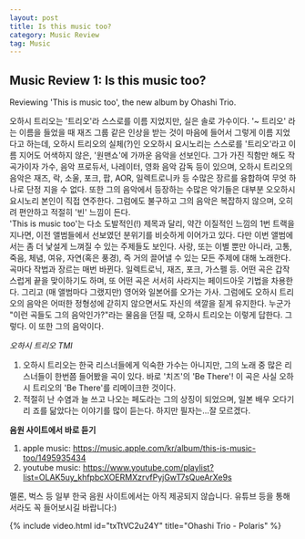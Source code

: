 ```yaml
---
layout: post
title: Is this music too?
category: Music Review
tag: Music
---
```


## Music Review 1: Is this music too?
Reviewing 'This is music too', the new album by Ohashi Trio.  

 오하시 트리오는 '트리오'라 스스로를 이름 지었지만, 실은 솔로 가수이다. '~ 트리오' 라는 이름을 들었을 때 재즈 그룹 같은 인상을 받는 것이 마음에 들어서 그렇게 이름 지었다고 하는데, 오하시 트리오의 실체(?)인 오오하시 요시노리는 스스로를 '트리오'라고 이름 지어도 어색하지 않은, '원맨쇼'에 가까운 음악을 선보인다. 그가 가진 직함만 해도 작곡가이자 가수, 음악 프로듀서, 나레이터, 영화 음악 감독 등이 있으며, 오하시 트리오의 음악은 재즈, 락, 소울, 포크, 팝, AOR, 일렉트로니카 등 수많은 장르를 융합하여 무엇 하나로 단정 지을 수 없다. 또한 그의 음악에서 등장하는 수많은 악기들은 대부분 오오하시 요시노리 본인이 직접 연주한다. 그럼에도 불구하고 그의 음악은 복잡하지 않으며, 오히려 편안하고 적절히 '빈' 느낌이 든다.  
 'This is music too'는 다소 도발적인(!) 제목과 달리, 약간 이질적인 느낌의 1번 트랙을 지나면, 이전 앨범들에서 선보였던 분위기를 비슷하게 이어가고 있다. 다만 이번 앨범에서는 좀 더 낯설게 느껴질 수 있는 주제들도 보인다. 사랑, 또는 이별 뿐만 아니라, 고통, 죽음, 체념, 여유, 자연(혹은 풍경), 즉 거의 끌어낼 수 있는 모든 주제에 대해 노래한다.  
 곡마다 작법과 장르는 매번 바뀐다. 일렉트로닉, 재즈, 포크, 가스펠 등. 어떤 곡은 갑작스럽게 끝을 맞이하기도 하며, 또 어떤 곡은 서서히 사라지는 페이드아웃 기법을 차용한다. 그리고 (매 앨범마다 그랬지만) 영어와 일본어를 오가는 가사. 그럼에도 오하시 트리오의 음악은 어떠한 정형성에 갇히지 않으면서도 자신의 색깔을 짙게 유지한다. 누군가 "이런 곡들도 그의 음악인가?"라는 물음을 던질 때, 오하시 트리오는 이렇게 답한다. 그렇다. 이 또한 그의 음악이다.  




*오하시 트리오 TMI*  
1. 오하시 트리오는 한국 리스너들에게 익숙한 가수는 아니지만, 그의 노래 중 많은 리스너들이 한번쯤 들어봤을 곡이 있다. 바로 '치즈'의 'Be There'! 이 곡은 사실 오하시 트리오의 'Be There'를 리메이크한 것이다.  
2. 적절히 난 수염과 늘 쓰고 나오는 페도라는 그의 상징이 되었으며, 일본 배우 오다기리 죠를 닮았다는 이야기를 많이 듣는다. 하지만 필자는...잘 모르겠다.  




**음원 사이트에서 바로 듣기**
1. apple music: https://music.apple.com/kr/album/this-is-music-too/1495935434
2. youtube music: https://www.youtube.com/playlist?list=OLAK5uy_khfpbcXOERMXzrvfPyjGwT7sQueArXe9s  

멜론, 벅스 등 일부 한국 음원 사이트에서는 아직 제공되지 않습니다. 유튜브 등을 통해서라도 꼭 들어보시길 바랍니다:)



{% include video.html id="txTtVC2u24Y" title="Ohashi Trio - Polaris" %}
